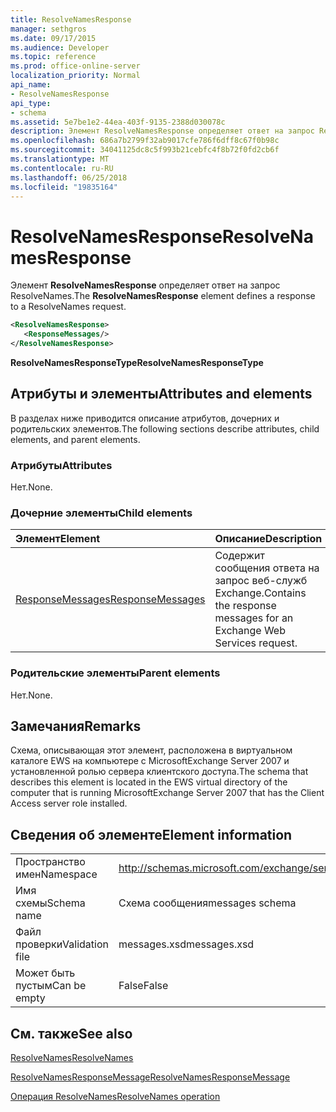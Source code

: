 ```yaml
---
title: ResolveNamesResponse
manager: sethgros
ms.date: 09/17/2015
ms.audience: Developer
ms.topic: reference
ms.prod: office-online-server
localization_priority: Normal
api_name:
- ResolveNamesResponse
api_type:
- schema
ms.assetid: 5e7be1e2-44ea-403f-9135-2388d030078c
description: Элемент ResolveNamesResponse определяет ответ на запрос ResolveNames.
ms.openlocfilehash: 686a7b2799f32ab9017cfe786f6dff8c67f0b98c
ms.sourcegitcommit: 34041125dc8c5f993b21cebfc4f8b72f0fd2cb6f
ms.translationtype: MT
ms.contentlocale: ru-RU
ms.lasthandoff: 06/25/2018
ms.locfileid: "19835164"
---
```

# <a name="resolvenamesresponse"></a><span data-ttu-id="d3d0d-103">ResolveNamesResponse</span><span class="sxs-lookup"><span data-stu-id="d3d0d-103">ResolveNamesResponse</span></span>

<span data-ttu-id="d3d0d-104">Элемент **ResolveNamesResponse** определяет ответ на запрос ResolveNames.</span><span class="sxs-lookup"><span data-stu-id="d3d0d-104">The **ResolveNamesResponse** element defines a response to a ResolveNames request.</span></span> 
  
```xml
<ResolveNamesResponse>
   <ResponseMessages/>
</ResolveNamesResponse>
```

 <span data-ttu-id="d3d0d-105">**ResolveNamesResponseType**</span><span class="sxs-lookup"><span data-stu-id="d3d0d-105">**ResolveNamesResponseType**</span></span>
## <a name="attributes-and-elements"></a><span data-ttu-id="d3d0d-106">Атрибуты и элементы</span><span class="sxs-lookup"><span data-stu-id="d3d0d-106">Attributes and elements</span></span>

<span data-ttu-id="d3d0d-107">В разделах ниже приводится описание атрибутов, дочерних и родительских элементов.</span><span class="sxs-lookup"><span data-stu-id="d3d0d-107">The following sections describe attributes, child elements, and parent elements.</span></span>
  
### <a name="attributes"></a><span data-ttu-id="d3d0d-108">Атрибуты</span><span class="sxs-lookup"><span data-stu-id="d3d0d-108">Attributes</span></span>

<span data-ttu-id="d3d0d-109">Нет.</span><span class="sxs-lookup"><span data-stu-id="d3d0d-109">None.</span></span>
  
### <a name="child-elements"></a><span data-ttu-id="d3d0d-110">Дочерние элементы</span><span class="sxs-lookup"><span data-stu-id="d3d0d-110">Child elements</span></span>

|<span data-ttu-id="d3d0d-111">**Элемент**</span><span class="sxs-lookup"><span data-stu-id="d3d0d-111">**Element**</span></span>|<span data-ttu-id="d3d0d-112">**Описание**</span><span class="sxs-lookup"><span data-stu-id="d3d0d-112">**Description**</span></span>|
|:-----|:-----|
|[<span data-ttu-id="d3d0d-113">ResponseMessages</span><span class="sxs-lookup"><span data-stu-id="d3d0d-113">ResponseMessages</span></span>](responsemessages.md) <br/> |<span data-ttu-id="d3d0d-114">Содержит сообщения ответа на запрос веб-служб Exchange.</span><span class="sxs-lookup"><span data-stu-id="d3d0d-114">Contains the response messages for an Exchange Web Services request.</span></span>  <br/> |
   
### <a name="parent-elements"></a><span data-ttu-id="d3d0d-115">Родительские элементы</span><span class="sxs-lookup"><span data-stu-id="d3d0d-115">Parent elements</span></span>

<span data-ttu-id="d3d0d-116">Нет.</span><span class="sxs-lookup"><span data-stu-id="d3d0d-116">None.</span></span>
  
## <a name="remarks"></a><span data-ttu-id="d3d0d-117">Замечания</span><span class="sxs-lookup"><span data-stu-id="d3d0d-117">Remarks</span></span>

<span data-ttu-id="d3d0d-118">Схема, описывающая этот элемент, расположена в виртуальном каталоге EWS на компьютере с MicrosoftExchange Server 2007 и установленной ролью сервера клиентского доступа.</span><span class="sxs-lookup"><span data-stu-id="d3d0d-118">The schema that describes this element is located in the EWS virtual directory of the computer that is running MicrosoftExchange Server 2007 that has the Client Access server role installed.</span></span>
  
## <a name="element-information"></a><span data-ttu-id="d3d0d-119">Сведения об элементе</span><span class="sxs-lookup"><span data-stu-id="d3d0d-119">Element information</span></span>

|||
|:-----|:-----|
|<span data-ttu-id="d3d0d-120">Пространство имен</span><span class="sxs-lookup"><span data-stu-id="d3d0d-120">Namespace</span></span>  <br/> |http://schemas.microsoft.com/exchange/services/2006/messages  <br/> |
|<span data-ttu-id="d3d0d-121">Имя схемы</span><span class="sxs-lookup"><span data-stu-id="d3d0d-121">Schema name</span></span>  <br/> |<span data-ttu-id="d3d0d-122">Схема сообщения</span><span class="sxs-lookup"><span data-stu-id="d3d0d-122">messages schema</span></span>  <br/> |
|<span data-ttu-id="d3d0d-123">Файл проверки</span><span class="sxs-lookup"><span data-stu-id="d3d0d-123">Validation file</span></span>  <br/> |<span data-ttu-id="d3d0d-124">messages.xsd</span><span class="sxs-lookup"><span data-stu-id="d3d0d-124">messages.xsd</span></span>  <br/> |
|<span data-ttu-id="d3d0d-125">Может быть пустым</span><span class="sxs-lookup"><span data-stu-id="d3d0d-125">Can be empty</span></span>  <br/> |<span data-ttu-id="d3d0d-126">False</span><span class="sxs-lookup"><span data-stu-id="d3d0d-126">False</span></span>  <br/> |
   
## <a name="see-also"></a><span data-ttu-id="d3d0d-127">См. также</span><span class="sxs-lookup"><span data-stu-id="d3d0d-127">See also</span></span>



[<span data-ttu-id="d3d0d-128">ResolveNames</span><span class="sxs-lookup"><span data-stu-id="d3d0d-128">ResolveNames</span></span>](resolvenames.md)
  
[<span data-ttu-id="d3d0d-129">ResolveNamesResponseMessage</span><span class="sxs-lookup"><span data-stu-id="d3d0d-129">ResolveNamesResponseMessage</span></span>](resolvenamesresponsemessage.md)
  
[<span data-ttu-id="d3d0d-130">Операция ResolveNames</span><span class="sxs-lookup"><span data-stu-id="d3d0d-130">ResolveNames operation</span></span>](resolvenames-operation.md)

